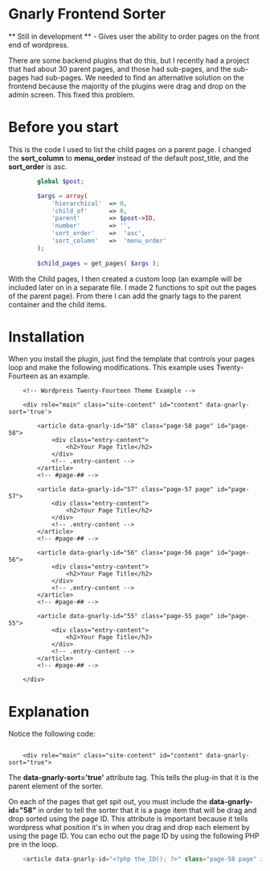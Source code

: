 Gnarly Frontend Sorter
======================

** Still in development ** - Gives user the ability to order pages on the front end of wordpress.

There are some backend plugins that do this, but I recently had a project that had about 30 parent pages, and those had sub-pages, and the sub-pages had sub-pages. We needed to find an alternative solution on the frontend because the majority of the plugins were drag and drop on the admin screen. This fixed this problem.

Before you start
======================

This is the code I used to list the child pages on a parent page. I changed the <strong>sort_column</strong> to <strong>menu_order</strong> instead of the default post_title, and the <strong>sort_order</strong> is asc.

```PHP
		global $post;

		$args = array(			
			'hierarchical' 	=> 0,						
			'child_of' 		=> 0,
			'parent' 		=> $post->ID,			
			'number' 		=> '',
			'sort_order'	=>	'asc',
			'sort_column'	=>	'menu_order'
		);
		
		$child_pages = get_pages( $args );	
```

With the Child pages, I then created a custom loop (an example will be included later on in a separate file. I made 2 functions to spit out the pages of the parent page). From there I can add the gnarly tags to the parent container and the child items.

Installation
======================

When you install the plugin, just find the template that controls your pages loop and make the following modifications. This example uses Twenty-Fourteen as an example.

```
	<!-- Wordpress Twenty-Fourteen Theme Example -->

	<div role="main" class="site-content" id="content" data-gnarly-sort='true'>

	    <article data-gnarly-id="58" class="page-58 page" id="page-58">
	        <div class="entry-content">
	        	<h2>Your Page Title</h2>
	        </div>
	        <!-- .entry-content -->
	    </article>
	    <!-- #page-## -->    

	    <article data-gnarly-id="57" class="page-57 page" id="page-57">
	        <div class="entry-content">
	        	<h2>Your Page Title</h2>
	        </div>
	        <!-- .entry-content -->
	    </article>
	    <!-- #page-## -->    
	    
	    <article data-gnarly-id="56" class="page-56 page" id="page-56">
	        <div class="entry-content">
	        	<h2>Your Page Title</h2>
	        </div>
	        <!-- .entry-content -->
	    </article>
	    <!-- #page-## -->    

	    <article data-gnarly-id="55" class="page-55 page" id="page-55">
	        <div class="entry-content">
	        	<h2>Your Page Title</h2>
	        </div>
	        <!-- .entry-content -->
	    </article>
	    <!-- #page-## -->    

	</div>
```

Explanation
======================
Notice the following code:
```

	<div role="main" class="site-content" id="content" data-gnarly-sort="true">

```

The <strong>data-gnarly-sort='true'</strong> attribute tag. This tells the plug-in that it is the parent element of the sorter.

On each of the pages that get spit out, you must include the <strong>data-gnarly-id="58"</strong> in order to tell the sorter that it is a page item that will be drag and drop sorted using the page ID. This attribute is important because it tells wordpress what position it's in when you drag and drop each element by using the page ID. You can echo out the page ID by using the following PHP pre in the loop.

```PHP
	<article data-gnarly-id="<?php the_ID(); ?>" class="page-58 page" id="page-58">	
```
